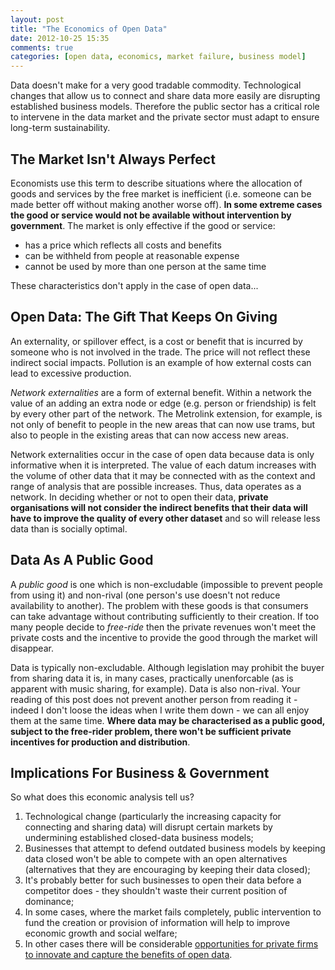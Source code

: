 ```yaml
---
layout: post
title: "The Economics of Open Data"
date: 2012-10-25 15:35
comments: true
categories: [open data, economics, market failure, business model]
---
```

Data doesn't make for a very good tradable commodity. Technological changes that allow us to connect and share data more easily are disrupting established business models. Therefore the public sector has a critical role to intervene in the data market and the private sector must adapt to ensure long-term sustainability.
<!--more-->

The Market Isn't Always Perfect
-------------------------------
Economists use this term to describe situations where the allocation of goods and services by the free market is inefficient (i.e. someone can be made better off without making another worse off). **In some extreme cases the good or service would not be available without intervention by government**. The market is only effective if the good or service:

*   has a price which reflects all costs and benefits
*   can be withheld from people at reasonable expense
*   cannot be used by more than one person at the same time

These characteristics don't apply in the case of open data...

Open Data: The Gift That Keeps On Giving
----------------------------------------
An externality, or spillover effect, is a cost or benefit that is incurred by someone who is not involved in the trade. The price will not reflect these indirect social impacts. Pollution is an example of how external costs can lead to excessive production.

_Network externalities_ are a form of external benefit. Within a network the value of an adding an extra node or edge (e.g. person or friendship) is felt by every other part of the network. The Metrolink extension, for example, is not only of benefit to people in the new areas that can now use trams, but also to people in the existing areas that can now access new areas.

Network externalities occur in the case of open data because data is only informative when it is interpreted. The value of each datum increases with the volume of other data that it may be connected with as the context and range of analysis that are possible increases. Thus, data operates as a network. In deciding whether or not to open their data, **private organisations will not consider the indirect benefits that their data will have to improve the quality of every other dataset** and so will release less data than is socially optimal.

Data As A Public Good
---------------------
A _public good_ is one which is non-excludable (impossible to prevent people from using it) and non-rival (one person's use doesn't not reduce availability to another). The problem with these goods is that consumers can take advantage without contributing sufficiently to their creation. If too many people decide to _free-ride_ then the private revenues won't meet the private costs and the incentive to provide the good through the market will disappear.

Data is typically non-excludable. Although legislation may prohibit the buyer from sharing data it is, in many cases, practically unenforcable (as is apparent with music sharing, for example). Data is also non-rival. Your reading of this post does not prevent another person from reading it - indeed I don't loose the ideas when I write them down - we can all enjoy them at the same time. **Where data may be characterised as a public good, subject to the free-rider problem, there won't be sufficient private incentives for production and distribution**.

Implications For Business & Government
--------------------------------------
So what does this economic analysis tell us?

1.  Technological change (particularly the increasing capacity for connecting and sharing data) will disrupt certain markets by undermining established closed-data business models;
2.  Businesses that attempt to defend outdated business models by keeping data closed won't be able to compete with an open alternatives (alternatives that they are encouraging by keeping their data closed);
3.  It's probably better for such businesses to open their data before a competitor does - they shouldn't waste their current position of dominance;
4.  In some cases, where the market fails completely, public intervention to fund the creation or provision of information will help to improve economic growth and social welfare;
5.  In other cases there will be considerable [opportunities for private firms to innovate and capture the benefits of open data](/blog/2013/03/01/open-data-business-models/).

